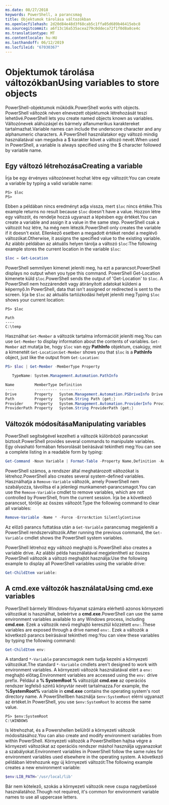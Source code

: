 ```yaml
---
ms.date: 08/27/2018
keywords: PowerShell, a parancsmag
title: Objektumok tárolása változókban
ms.openlocfilehash: 2d20d84e48d3f68cab5c1ffa05d689b46415ebc8
ms.sourcegitcommit: a6f13c16a535acea279c0ddeca72f1f0d8a8ce4c
ms.translationtype: MT
ms.contentlocale: hu-HU
ms.lasthandoff: 06/12/2019
ms.locfileid: "67030367"
---
```

# <a name="using-variables-to-store-objects"></a><span data-ttu-id="15e0b-103">Objektumok tárolása változókban</span><span class="sxs-lookup"><span data-stu-id="15e0b-103">Using variables to store objects</span></span>

<span data-ttu-id="15e0b-104">PowerShell-objektumok működik.</span><span class="sxs-lookup"><span data-stu-id="15e0b-104">PowerShell works with objects.</span></span> <span data-ttu-id="15e0b-105">PowerShell változók néven elnevezett objektumok létrehozását teszi lehetővé.</span><span class="sxs-lookup"><span data-stu-id="15e0b-105">PowerShell lets you create named objects known as variables.</span></span>
<span data-ttu-id="15e0b-106">Változónevek aláhúzásjel és bármely alfanumerikus karaktereket tartalmazhat.</span><span class="sxs-lookup"><span data-stu-id="15e0b-106">Variable names can include the underscore character and any alphanumeric characters.</span></span> <span data-ttu-id="15e0b-107">A PowerShell használatakor egy változó mindig használatával van megadva a \$ karakter követ a változó nevét.</span><span class="sxs-lookup"><span data-stu-id="15e0b-107">When used in PowerShell, a variable is always specified using the \$ character followed by variable name.</span></span>

## <a name="creating-a-variable"></a><span data-ttu-id="15e0b-108">Egy változó létrehozása</span><span class="sxs-lookup"><span data-stu-id="15e0b-108">Creating a variable</span></span>

<span data-ttu-id="15e0b-109">Írja be egy érvényes változónevet hozhat létre egy változót:</span><span class="sxs-lookup"><span data-stu-id="15e0b-109">You can create a variable by typing a valid variable name:</span></span>

```
PS> $loc
PS>
```

<span data-ttu-id="15e0b-110">Ebben a példában nincs eredményt adja vissza, mert `$loc` nincs értéke.</span><span class="sxs-lookup"><span data-stu-id="15e0b-110">This example returns no result because `$loc` doesn't have a value.</span></span> <span data-ttu-id="15e0b-111">Hozzon létre egy változót, és rendelje hozzá ugyanazt a lépésben egy értéket.</span><span class="sxs-lookup"><span data-stu-id="15e0b-111">You can create a variable and assign it a value in the same step.</span></span> <span data-ttu-id="15e0b-112">PowerShell csak a változót hoz létre, ha még nem létezik.</span><span class="sxs-lookup"><span data-stu-id="15e0b-112">PowerShell only creates the variable if it doesn't exist.</span></span>
<span data-ttu-id="15e0b-113">Ellenkező esetben a megadott értéket rendel a meglévő változókat.</span><span class="sxs-lookup"><span data-stu-id="15e0b-113">Otherwise, it assigns the specified value to the existing variable.</span></span> <span data-ttu-id="15e0b-114">Az alábbi példában az aktuális helyen tárolja a változó `$loc`:</span><span class="sxs-lookup"><span data-stu-id="15e0b-114">The following example stores the current location in the variable `$loc`:</span></span>

```powershell
$loc = Get-Location
```

<span data-ttu-id="15e0b-115">PowerShell semmilyen kimenet jeleníti meg, ha ezt a parancsot.</span><span class="sxs-lookup"><span data-stu-id="15e0b-115">PowerShell displays no output when you type this command.</span></span> <span data-ttu-id="15e0b-116">PowerShell Get-Location kimenete küld `$loc`.</span><span class="sxs-lookup"><span data-stu-id="15e0b-116">PowerShell sends the output of 'Get-Location' to `$loc`.</span></span> <span data-ttu-id="15e0b-117">A PowerShell nem hozzárendelt vagy átirányított adatokat küldeni a képernyő.</span><span class="sxs-lookup"><span data-stu-id="15e0b-117">In PowerShell, data that isn't assigned or redirected is sent to the screen.</span></span> <span data-ttu-id="15e0b-118">Írja be `$loc` az aktuális tartózkodási helyét jeleníti meg:</span><span class="sxs-lookup"><span data-stu-id="15e0b-118">Typing `$loc` shows your current location:</span></span>

```
PS> $loc

Path
----
C:\temp
```

<span data-ttu-id="15e0b-119">Használhat `Get-Member` a változók tartalma információit jeleníti meg.</span><span class="sxs-lookup"><span data-stu-id="15e0b-119">You can use `Get-Member` to display information about the contents of variables.</span></span> <span data-ttu-id="15e0b-120">`Get-Member` azt mutatja be, hogy `$loc` van egy **PathInfo** objektum, csakúgy, mint a kimenetét `Get-Location`:</span><span class="sxs-lookup"><span data-stu-id="15e0b-120">`Get-Member` shows you that `$loc` is a **PathInfo** object, just like the output from `Get-Location`:</span></span>

```powershell
PS> $loc | Get-Member -MemberType Property

   TypeName: System.Management.Automation.PathInfo

Name         MemberType Definition
----         ---------- ----------
Drive        Property   System.Management.Automation.PSDriveInfo Drive {get;}
Path         Property   System.String Path {get;}
Provider     Property   System.Management.Automation.ProviderInfo Provider {...
ProviderPath Property   System.String ProviderPath {get;}
```

## <a name="manipulating-variables"></a><span data-ttu-id="15e0b-121">Változók módosítása</span><span class="sxs-lookup"><span data-stu-id="15e0b-121">Manipulating variables</span></span>

<span data-ttu-id="15e0b-122">PowerShell segítségével kezelheti a változók különböző parancsokat biztosít.</span><span class="sxs-lookup"><span data-stu-id="15e0b-122">PowerShell provides several commands to manipulate variables.</span></span> <span data-ttu-id="15e0b-123">Egy olvasható formában felsorolását beírásával tekintheti meg:</span><span class="sxs-lookup"><span data-stu-id="15e0b-123">You can see a complete listing in a readable form by typing:</span></span>

```powershell
Get-Command -Noun Variable | Format-Table -Property Name,Definition -AutoSize -Wrap
```

<span data-ttu-id="15e0b-124">PowerShell számos, a rendszer által meghatározott változókat is létrehoz.</span><span class="sxs-lookup"><span data-stu-id="15e0b-124">PowerShell also creates several system-defined variables.</span></span> <span data-ttu-id="15e0b-125">Használhatja a `Remove-Variable` változók, amely PowerShell nem szabályozza, távolítsa el a jelenlegi munkamenet-parancsmagot.</span><span class="sxs-lookup"><span data-stu-id="15e0b-125">You can use the `Remove-Variable` cmdlet to remove variables, which are not controlled by PowerShell, from the current session.</span></span> <span data-ttu-id="15e0b-126">Írja be a következő parancsot, törölje az összes változót:</span><span class="sxs-lookup"><span data-stu-id="15e0b-126">Type the following command to clear all variables:</span></span>

```powershell
Remove-Variable -Name * -Force -ErrorAction SilentlyContinue
```

<span data-ttu-id="15e0b-127">Az előző parancs futtatása után a `Get-Variable` parancsmag megjeleníti a PowerShell rendszerváltozók.</span><span class="sxs-lookup"><span data-stu-id="15e0b-127">After running the previous command, the `Get-Variable` cmdlet shows the PowerShell system variables.</span></span>

<span data-ttu-id="15e0b-128">PowerShell létrehoz egy változó meghajtó is.</span><span class="sxs-lookup"><span data-stu-id="15e0b-128">PowerShell also creates a variable drive.</span></span> <span data-ttu-id="15e0b-129">Az alábbi példa használatával megjelenítheti az összes PowerShell változók a változó meghajtót használja:</span><span class="sxs-lookup"><span data-stu-id="15e0b-129">Use the following example to display all PowerShell variables using the variable drive:</span></span>

```powershell
Get-ChildItem variable:
```

## <a name="using-cmdexe-variables"></a><span data-ttu-id="15e0b-130">A cmd.exe változók használata</span><span class="sxs-lookup"><span data-stu-id="15e0b-130">Using cmd.exe variables</span></span>

<span data-ttu-id="15e0b-131">PowerShell bármely Windows-folyamat számára elérhető azonos környezeti változókat is használhat, beleértve a **cmd.exe**.</span><span class="sxs-lookup"><span data-stu-id="15e0b-131">PowerShell can use the same environment variables available to any Windows process, including **cmd.exe**.</span></span> <span data-ttu-id="15e0b-132">Ezek a változók nevű meghajtó keresztül közzétett `env:`.</span><span class="sxs-lookup"><span data-stu-id="15e0b-132">These variables are exposed through a drive named `env:`.</span></span> <span data-ttu-id="15e0b-133">Ezek a változók a következő parancs beírásával tekintheti meg:</span><span class="sxs-lookup"><span data-stu-id="15e0b-133">You can view these variables by typing the following command:</span></span>

```powershell
Get-ChildItem env:
```

<span data-ttu-id="15e0b-134">A standard `*-Variable` parancsmagok nem tudja kezelni a környezeti változókat.</span><span class="sxs-lookup"><span data-stu-id="15e0b-134">The standard `*-Variable` cmdlets aren't designed to work with environment variables.</span></span> <span data-ttu-id="15e0b-135">A környezeti változók használatával elért a `env:` meghajtó előtag.</span><span class="sxs-lookup"><span data-stu-id="15e0b-135">Environment variables are accessed using the `env:` drive prefix.</span></span> <span data-ttu-id="15e0b-136">Például a **% SystemRoot %** változóját **cmd.exe** az operációs rendszer legfelső szintű könyvtár nevét tartalmazza.</span><span class="sxs-lookup"><span data-stu-id="15e0b-136">For example, the **%SystemRoot%** variable in **cmd.exe** contains the operating system's root directory name.</span></span> <span data-ttu-id="15e0b-137">A PowerShellben használja `$env:SystemRoot` elérni ugyanazt az értéket.</span><span class="sxs-lookup"><span data-stu-id="15e0b-137">In PowerShell, you use `$env:SystemRoot` to access the same value.</span></span>

```
PS> $env:SystemRoot
C:\WINDOWS
```

<span data-ttu-id="15e0b-138">Is létrehozhat, és a Powershellen belülről a környezeti változók módosításához.</span><span class="sxs-lookup"><span data-stu-id="15e0b-138">You can also create and modify environment variables from within PowerShell.</span></span> <span data-ttu-id="15e0b-139">Környezeti változók a PowerShellben hajtsa végre a környezeti változókat az operációs rendszer máshol használja ugyanazokat a szabályokat.</span><span class="sxs-lookup"><span data-stu-id="15e0b-139">Environment variables in PowerShell follow the same rules for environment variables used elsewhere in the operating system.</span></span> <span data-ttu-id="15e0b-140">A következő példában létrehozunk egy új környezeti változót:</span><span class="sxs-lookup"><span data-stu-id="15e0b-140">The following example creates a new environment variable:</span></span>

```powershell
$env:LIB_PATH='/usr/local/lib'
```

<span data-ttu-id="15e0b-141">Bár nem kötelező, szokás a környezeti változók neve csupa nagybetűssé használatához.</span><span class="sxs-lookup"><span data-stu-id="15e0b-141">Though not required, it's common for environment variable names to use all uppercase letters.</span></span>
